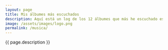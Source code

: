 ```yaml
---
layout: page
title: Mis álbumes más escuchados
description: Aquí está un log de los 12 álbumes que más he escuchado este último mes (vía Last.fm).
image: /assets/images/logo.png
permalink: /musica/
---
```


<p class="text-center">{{ page.description }}</p>

<div class="row" id="lastfm-albums-grid"></div>
